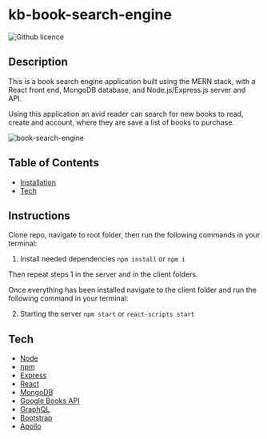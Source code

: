 # kb-book-search-engine

![Github licence](http://img.shields.io/badge/license-MIT-blue.svg)

## Description

This is a book search engine application built using the MERN stack, with a React front end, MongoDB database, and Node.js/Express.js server and API.

Using this application an avid reader can search for new books to read, create and account, where they are save a list of books to purchase.

![book-search-engine](https://user-images.githubusercontent.com/79028196/129497963-94c57898-5271-4d0e-83fa-e6cd09f1f73d.png)

## Table of Contents

* [Installation](#installation)
* [Tech](#tech)

## Instructions

Clone repo, navigate to root folder, then run the following commands in your terminal:

1. Install needed dependencies
`npm install` or `npm i`

Then repeat steps 1 in the server and in the client folders.

Once everything has been installed navigate to the client folder and run the following command in your terminal:

2. Starting the server
`npm start` or `react-scripts start`

## Tech

* [Node](https://nodejs.org/en/)
* [npm](https://www.npmjs.com/)
* [Express](https://expressjs.com/)
* [React](https://reactjs.org/)
* [MongoDB](https://www.mongodb.com/)
* [Google Books API](https://developers.google.com/books)
* [GraphQL](https://graphql.org/)
* [Bootstrap](https://getbootstrap.com/)
* [Apollo](https://www.apollographql.com/)
